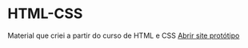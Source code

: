 # HTML-CSS
 Material que criei a partir do curso de HTML e CSS
<a href="https://arthurfcosmo.github.io/HTML-CSS/2.CSS/Desafio.ex022-CSS-Site-Simples/site-teste.html">Abrir site protótipo</a>
